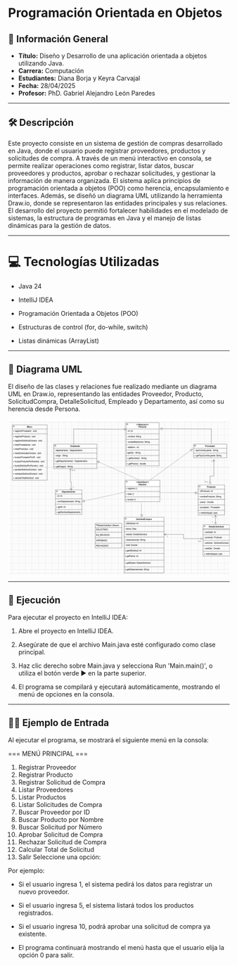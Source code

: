 
# Programación Orientada en Objetos

## 📌 Información General

- **Título:**  Diseño y Desarrollo de una aplicación orientada a objetos utilizando Java.
- **Carrera:** Computación
- **Estudiantes:** Diana Borja y Keyra Carvajal
- **Fecha:** 28/04/2025
- **Profesor:** PhD. Gabriel Alejandro León Paredes

---

## 🛠️ Descripción

Este proyecto consiste en un sistema de gestión de compras desarrollado en Java, donde el usuario puede registrar proveedores, productos y solicitudes de compra. A través de un menú interactivo en consola, se permite realizar operaciones como registrar, listar datos, buscar proveedores y productos, aprobar o rechazar solicitudes, y gestionar la información de manera organizada. El sistema aplica principios de programación orientada a objetos (POO) como herencia, encapsulamiento e interfaces. Además, se diseñó un diagrama UML utilizando la herramienta Draw.io, donde se representaron las entidades principales y sus relaciones. El desarrollo del proyecto permitió fortalecer habilidades en el modelado de sistemas, la estructura de programas en Java y el manejo de listas dinámicas para la gestión de datos.

---

# 💻 Tecnologías Utilizadas
- Java 24

- IntelliJ IDEA

- Programación Orientada a Objetos (POO)

- Estructuras de control (for, do-while, switch)

- Listas dinámicas (ArrayList)

---

## 🧩 Diagrama UML
El diseño de las clases y relaciones fue realizado mediante un diagrama UML en Draw.io, representando las entidades Proveedor, Producto, SolicitudCompra, DetalleSolicitud, Empleado y Departamento, así como su herencia desde Persona.

![Diagrama UML](images/diagrama.png)

---


## 🚀 Ejecución

Para ejecutar el proyecto en IntelliJ IDEA:

1. Abre el proyecto en IntelliJ IDEA.

2. Asegúrate de que el archivo Main.java esté configurado como clase principal.

3. Haz clic derecho sobre Main.java y selecciona Run 'Main.main()', o utiliza el botón verde ▶️ en la parte superior.

4. El programa se compilará y ejecutará automáticamente, mostrando el menú de opciones en la consola.

---

## 🧑‍💻 Ejemplo de Entrada

Al ejecutar el programa, se mostrará el siguiente menú en la consola:

=== MENÚ PRINCIPAL ===
1. Registrar Proveedor
2. Registrar Producto
3. Registrar Solicitud de Compra
4. Listar Proveedores
5. Listar Productos
6. Listar Solicitudes de Compra
7. Buscar Proveedor por ID
8. Buscar Producto por Nombre
9. Buscar Solicitud por Número
10. Aprobar Solicitud de Compra
11. Rechazar Solicitud de Compra
12. Calcular Total de Solicitud
0. Salir
   Seleccione una opción:

Por ejemplo:

- Si el usuario ingresa 1, el sistema pedirá los datos para registrar un nuevo proveedor.

- Si el usuario ingresa 5, el sistema listará todos los productos registrados.

- Si el usuario ingresa 10, podrá aprobar una solicitud de compra ya existente.

- El programa continuará mostrando el menú hasta que el usuario elija la opción 0 para salir.